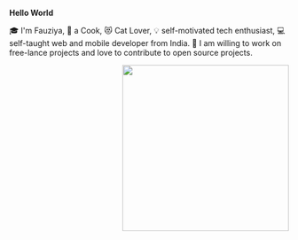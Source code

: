 **Hello World**
      
   :mortar_board: I'm Fauziya,
   :poultry_leg: a Cook, :heart_eyes_cat: Cat Lover, :bulb: self-motivated tech enthusiast, :computer: self-taught web and mobile developer from India.
 :sparkling_heart: I am willing to work on free-lance projects and love to contribute to open source projects.
                  

<img src = "https://user-images.githubusercontent.com/26667514/109768607-20bcb300-7c1f-11eb-92d5-d85b34b47afc.gif" widht = "100" height = "300" align = "right">
    

